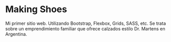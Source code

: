 # Making Shoes
Mi primer sitio web. Utilizando Bootstrap, Flexbox, Grids, SASS, etc. 
Se trata sobre un emprendimiento familiar que ofrece calzados estilo Dr. Martens en Argentina.
